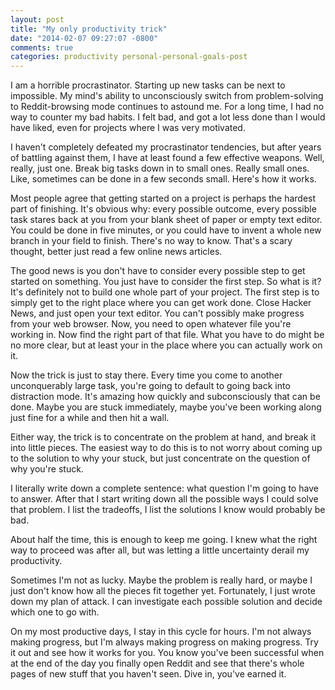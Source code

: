```yaml
---
layout: post
title: "My only productivity trick"
date: "2014-02-07 09:27:07 -0800"
comments: true
categories: productivity personal-personal-goals-post
---
```


I am a horrible procrastinator. Starting up new tasks can be next to impossible. My mind's ability
to unconsciously switch from problem-solving to Reddit-browsing mode continues to astound me. For a
long time, I had no way to counter my bad habits. I felt bad, and got a lot less done than I would
have liked, even for projects where I was very motivated.

I haven't completely defeated my procrastinator tendencies, but after years of battling against
them, I have at least found a few effective weapons. Well, really, just one. Break big tasks down in
to small ones. Really small ones. Like, sometimes can be done in a few seconds small. Here's how it
works.

Most people agree that getting started on a project is perhaps the hardest part of finishing. It's
obvious why: every possible outcome, every possible task stares back at you from your blank sheet of
paper or empty text editor. You could be done in five minutes, or you could have to invent a whole
new branch in your field to finish. There's no way to know. That's a scary thought, better just read
a few online news articles.

The good news is you don't have to consider every possible step to get started on something. You
just have to consider the first step. So what is it? It's definitely not to build one whole part of
your project. The first step is to simply get to the right place where you can get work done. Close
Hacker News, and just open your text editor. You can't possibly make progress from your web browser. Now,
you need to open whatever file you're working in. Now find the right part of that file. What you
have to do might be no more clear, but at least your in the place where you can actually work on it.

Now the trick is just to stay there. Every time you come to another unconquerably large task,
you're going to default to going back into distraction mode. It's amazing how quickly and
subconsciously that can be done. Maybe you are stuck immediately, maybe you've been working
along just fine for a while and then hit a wall.

Either way, the trick is to concentrate on the problem at hand, and break it into little pieces. The
easiest way to do this is to not worry about coming up to the solution to why your stuck, but just
concentrate on the question of why you're stuck.

I literally write down a complete sentence: what question I'm going to have to
answer. After that I start writing down all the possible ways I could solve that problem. I list the
tradeoffs, I list the solutions I know would probably be bad.

About half the time, this is enough to keep me going. I knew what the right way to proceed was after
all, but was letting a little uncertainty derail my productivity.

Sometimes I'm not as lucky. Maybe the problem is really hard, or maybe I just don't know how
all the pieces fit together yet. Fortunately, I just wrote down my plan of attack. I can investigate
each possible solution and decide which one to go with.

On my most productive days, I stay in this cycle for hours. I'm not always making progress, but I'm
always making progress on making progress. Try it out and see how it works for you. You know you've
been successful when at the end of the day you finally open Reddit and see that there's whole pages
of new stuff that you haven't seen. Dive in, you've earned it.
